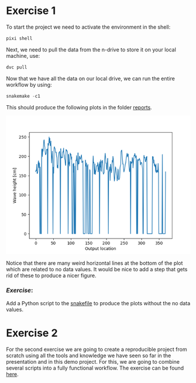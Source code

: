 # Exercise 1

To start the project we need to activate the environment in the shell:

```powershell
pixi shell
```

Next, we need to pull the data from the n-drive to store it on your local machine, use:

```powershell
dvc pull
```

Now that we have all the data on our local drive, we can run the entire workflow by using:

```powershell
snakemake -c1
```

This should produce the following plots in the folder [reports](/reports/).

![Resulting Figure of calculations](/docs/U20.png)

Notice that there are many weird horizontal lines at the bottom of the plot which are related to no data values. It would be nice to add a step that gets rid of these to produce a nicer figure.

### *Exercise*:
Add a Python script to the [snakefile](Snakefile) to produce the plots without the no data values.


# Exercise 2
For the second exercise we are going to create a reproducible project from scratch using all the tools and knowledge we have seen so far in the presentation and in this demo project. For this, we are going to combine several scripts into a fully functional workflow. The exercise can be found [here](https://github.com/Deltares-research/FAIR-data-reproducible-project-from-scratch).

